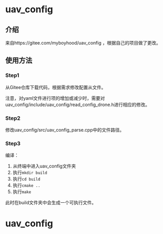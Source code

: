 # uav_config

## 介绍
来自https://gitee.com/myboyhood/uav_config ，根据自己的项目做了更改。

## 使用方法

### Step1

从Gitee仓库下载代码，根据需求修改配置从文件。

注意，对yaml文件进行项的增加或减少时，需要对uav_config/include/uav_config/read_config_drone.h进行相应的修改。

### Step2

修改uav_config/src/uav_config_parse.cpp中的文件路径。

### Step3

编译：
1. 从终端中进入uav_config文件夹
2. 执行`mkdir build`
3. 执行`cd build`
4. 执行`cmake ..`
5. 执行`make`

此时在build文件夹中会生成一个可执行文件。
# uav_config
